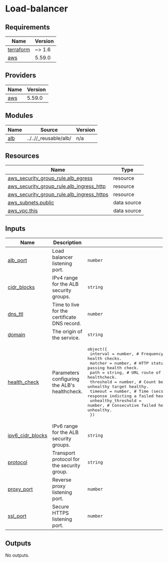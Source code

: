 # Load-balancer

<!-- BEGIN_TF_DOCS -->
## Requirements

| Name | Version |
|------|---------|
| <a name="requirement_terraform"></a> [terraform](#requirement\_terraform) | ~> 1.6 |
| <a name="requirement_aws"></a> [aws](#requirement\_aws) | 5.59.0 |

## Providers

| Name | Version |
|------|---------|
| <a name="provider_aws"></a> [aws](#provider\_aws) | 5.59.0 |

## Modules

| Name | Source | Version |
|------|--------|---------|
| <a name="module_alb"></a> [alb](#module\_alb) | ../..//_reusable/alb/ | n/a |

## Resources

| Name | Type |
|------|------|
| [aws_security_group_rule.alb_egress](https://registry.terraform.io/providers/hashicorp/aws/5.59.0/docs/resources/security_group_rule) | resource |
| [aws_security_group_rule.alb_ingress_http](https://registry.terraform.io/providers/hashicorp/aws/5.59.0/docs/resources/security_group_rule) | resource |
| [aws_security_group_rule.alb_ingress_https](https://registry.terraform.io/providers/hashicorp/aws/5.59.0/docs/resources/security_group_rule) | resource |
| [aws_subnets.public](https://registry.terraform.io/providers/hashicorp/aws/5.59.0/docs/data-sources/subnets) | data source |
| [aws_vpc.this](https://registry.terraform.io/providers/hashicorp/aws/5.59.0/docs/data-sources/vpc) | data source |

## Inputs

| Name | Description | Type | Default | Required |
|------|-------------|------|---------|:--------:|
| <a name="input_alb_port"></a> [alb\_port](#input\_alb\_port) | Load balancer listening port. | `number` | n/a | yes |
| <a name="input_cidr_blocks"></a> [cidr\_blocks](#input\_cidr\_blocks) | IPv4 range for the ALB security groups. | `string` | n/a | yes |
| <a name="input_dns_ttl"></a> [dns\_ttl](#input\_dns\_ttl) | Time to live for the certificate DNS record. | `number` | n/a | yes |
| <a name="input_domain"></a> [domain](#input\_domain) | The origin of the service. | `string` | n/a | yes |
| <a name="input_health_check"></a> [health\_check](#input\_health\_check) | Parameters configuring the ALB's healthcheck. | <pre>object({<br>    interval            = number, # Frequency (secs) of the health checks.<br>    matcher             = number, # HTTP status code indicating a passing health check.<br>    path                = string, # URL route of the healthcheck.<br>    threshold           = number, # Count before considering an unhealthy target healthy.<br>    timeout             = number, # Time (secs) without a response indicting a failed health check.<br>    unhealthy_threshold = number, # Consecutive failed health checks before considering a target unhealthy.<br>  })</pre> | n/a | yes |
| <a name="input_ipv6_cidr_blocks"></a> [ipv6\_cidr\_blocks](#input\_ipv6\_cidr\_blocks) | IPv6 range for the ALB security groups. | `string` | n/a | yes |
| <a name="input_protocol"></a> [protocol](#input\_protocol) | Transport protocol for the security group. | `string` | n/a | yes |
| <a name="input_proxy_port"></a> [proxy\_port](#input\_proxy\_port) | Reverse proxy listening port. | `number` | n/a | yes |
| <a name="input_ssl_port"></a> [ssl\_port](#input\_ssl\_port) | Secure HTTPS listening port. | `number` | n/a | yes |

## Outputs

No outputs.
<!-- END_TF_DOCS -->